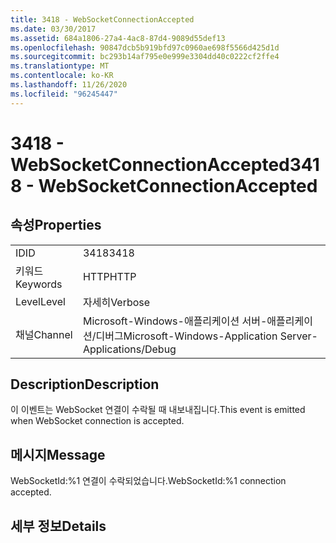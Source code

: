 ```yaml
---
title: 3418 - WebSocketConnectionAccepted
ms.date: 03/30/2017
ms.assetid: 684a1806-27a4-4ac8-87d4-9089d55def13
ms.openlocfilehash: 90847dcb5b919bfd97c0960ae698f5566d425d1d
ms.sourcegitcommit: bc293b14af795e0e999e3304dd40c0222cf2ffe4
ms.translationtype: MT
ms.contentlocale: ko-KR
ms.lasthandoff: 11/26/2020
ms.locfileid: "96245447"
---
```

# <a name="3418---websocketconnectionaccepted"></a><span data-ttu-id="12757-102">3418 - WebSocketConnectionAccepted</span><span class="sxs-lookup"><span data-stu-id="12757-102">3418 - WebSocketConnectionAccepted</span></span>

## <a name="properties"></a><span data-ttu-id="12757-103">속성</span><span class="sxs-lookup"><span data-stu-id="12757-103">Properties</span></span>  
  
|||  
|-|-|  
|<span data-ttu-id="12757-104">ID</span><span class="sxs-lookup"><span data-stu-id="12757-104">ID</span></span>|<span data-ttu-id="12757-105">3418</span><span class="sxs-lookup"><span data-stu-id="12757-105">3418</span></span>|  
|<span data-ttu-id="12757-106">키워드</span><span class="sxs-lookup"><span data-stu-id="12757-106">Keywords</span></span>|<span data-ttu-id="12757-107">HTTP</span><span class="sxs-lookup"><span data-stu-id="12757-107">HTTP</span></span>|  
|<span data-ttu-id="12757-108">Level</span><span class="sxs-lookup"><span data-stu-id="12757-108">Level</span></span>|<span data-ttu-id="12757-109">자세히</span><span class="sxs-lookup"><span data-stu-id="12757-109">Verbose</span></span>|  
|<span data-ttu-id="12757-110">채널</span><span class="sxs-lookup"><span data-stu-id="12757-110">Channel</span></span>|<span data-ttu-id="12757-111">Microsoft-Windows-애플리케이션 서버-애플리케이션/디버그</span><span class="sxs-lookup"><span data-stu-id="12757-111">Microsoft-Windows-Application Server-Applications/Debug</span></span>|  
  
## <a name="description"></a><span data-ttu-id="12757-112">Description</span><span class="sxs-lookup"><span data-stu-id="12757-112">Description</span></span>  

 <span data-ttu-id="12757-113">이 이벤트는 WebSocket 연결이 수락될 때 내보내집니다.</span><span class="sxs-lookup"><span data-stu-id="12757-113">This event is emitted when WebSocket connection is accepted.</span></span>  
  
## <a name="message"></a><span data-ttu-id="12757-114">메시지</span><span class="sxs-lookup"><span data-stu-id="12757-114">Message</span></span>  

 <span data-ttu-id="12757-115">WebSocketId:%1 연결이 수락되었습니다.</span><span class="sxs-lookup"><span data-stu-id="12757-115">WebSocketId:%1 connection accepted.</span></span>  
  
## <a name="details"></a><span data-ttu-id="12757-116">세부 정보</span><span class="sxs-lookup"><span data-stu-id="12757-116">Details</span></span>
